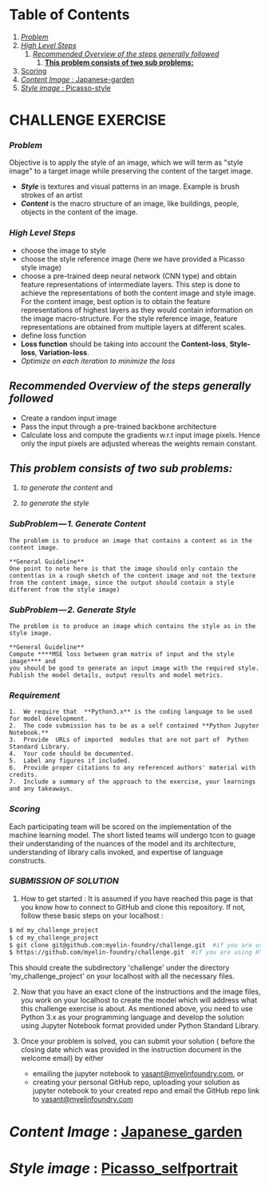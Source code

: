 


# Table of Contents

1.  [*Problem*](#org9124e2a)
2.  [*High Level Steps*](#org2b3434d)
    1.  [*Recommended Overview  of the steps generally followed*](#org25df29c)
        1.  [**This problem consists of two sub problems:**](#org8d922c8)
3.  [Scoring](#org78f300b)
4.  [*Content Image* : Japanese-garden](#org7199751)
5.  [*Style image*   :  Picasso-style](#orgbdd1c6b)



<a id="org9124e2a"></a>


# CHALLENGE EXERCISE
###  *Problem*

Objective  is to apply the style of an image, which we will term as
"style image" to a target image while preserving the content of the
target image.

-   ***Style*** is textures and visual patterns in an image. Example is brush strokes of an artist
-   ***Content*** is the macro structure of an image, like buildings, people, objects in the content of the image.



<a id="org2b3434d"></a>

###  *High Level Steps*

-   choose the image to style
-   choose the style reference image (here we have provided a Picasso style image)
-   choose a pre-trained deep neural network (CNN type) and obtain feature representations of intermediate layers. This step is done
    to achieve the representations of both the content image and style image. For the content image, best option is to obtain the feature
    representations of highest layers as they would contain information on the image macro-structure. For the style reference image, feature
    representations are obtained from multiple layers at different scales.
-   define loss function
-   **Loss function** should be taking into account the **Content-loss**, **Style-loss**, **Variation-loss**.
-   _*Optimize on each iteration to minimize the loss*_



<a id="org25df29c"></a>

## ___**Recommended Overview  of the steps generally followed**___

-   Create a random input image
-   Pass the input through a pre-trained backbone architecture 
-   Calculate loss and compute the gradients w.r.t input image pixels. Hence only the input pixels are adjusted whereas the
    weights remain constant.


<a id="org8d922c8"></a>

##  ___**This problem consists of two sub problems:**___

1.  *to generate the content*    and 

2.  *to generate the style*

###  *SubProblem — 1. Generate Content* 

    The problem is to produce an image that contains a content as in the
    content image.
    
    **General Guideline** 
    One point to note here is that the image should only contain the
    content(as in a rough sketch of the content image and not the texture
    from the content image, since the output should contain a style
    different from the style image)

###  *SubProblem — 2. Generate Style*

    The problem is to produce an image which contains the style as in the
    style image.  
    
    **General Guideline**
    Compute ****MSE loss between gram matrix of input and the style image**** and
    you should be good to generate an input image with the required style.
    Publish the model details, output results and model metrics.
    
###     *Requirement*
    
    1.  We require that  **Python3.x** is the coding language to be used for model development.
    2.  The code submission has to be as a self contained **Python Jupyter Notebook.**
    3.  Provide  URLs of imported  modules that are not part of  Python Standard Library.
    4.  Your code should be documented.
    5.  Label any figures if included.
    6.  Provide proper citations to any referenced authors' material with credits.
    7.  Include a summary of the approach to the exercise, your learnings and any takeaways.


<a id="org78f300b"></a>

###    *Scoring*

Each participating team will be scored on the implementation of the machine learning model. 
The short listed teams will undergo tcon to guage their understanding of the nuances of the model and its architecture, 
understanding of library calls invoked, and expertise of language constructs.

###    *SUBMISSION OF SOLUTION*

1. How to get started : 
   It is assumed if you have reached this page is that you know how to connect to GitHub and clone this repository.
   If not, follow these basic steps on your localhost :
```bash
$ md my_challenge_project
$ cd my_challenge_project
$ git clone git@github.com:myelin-foundry/challenge.git  #if you are using SSH
$ https://github.com/myelin-foundry/challenge.git  #if you are using HTTPS
```

  This should create the subdirectory 'challenge' under  the directory 'my_challenge_project'  on your localhost with all 
  the necessary files.

2. Now that you have an exact clone of the instructions and the image files, you work on your localhost to create the model 
   which will address what this challenge exercise is about. As mentioned above, you need to use Python 3.x as your programming 
   language and develop the solution using Jupyter Notebook format provided under Python Standard Library.  

3. Once your problem is solved, you can submit your solution ( before the closing date which was provided in the instruction
   document in the welcome email) by either 
   - emailing the  jupyter notebook to vasant@myelinfoundry.com, or 
   - creating your personal GitHub repo, uploading your solution as jupyter notebook to your  created repo and email the
     GitHub repo link to vasant@myelinfoundry.com

<a id="org7199751"></a>
# *Content Image* : [Japanese_garden](https://github.com/myelin-foundry/challenge/blob/master/japanese_garden.jpg)
<a id="orgbdd1c6b"></a>
# *Style image*   :  [Picasso_selfportrait](https://github.com/myelin-foundry/challenge/blob/master/picasso_selfportrait.jpg)

